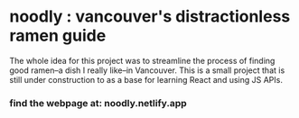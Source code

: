 # noodly : vancouver's distractionless ramen guide

The whole idea for this project was to streamline the process of finding good ramen–a dish I really like–in Vancouver. This is a small project that is still under construction to as a base for learning React and using JS APIs.

### find the webpage at: noodly.netlify.app
